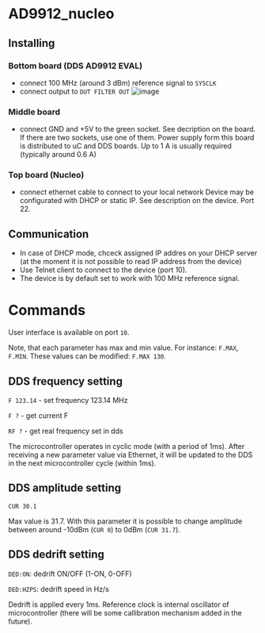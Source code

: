 # AD9912_nucleo
## Installing
### Bottom board (DDS AD9912 EVAL)
* connect 100 MHz (around 3 dBm) reference signal to `SYSCLK`
* connect output to `DUT FILTER OUT` 
![image](https://github.com/KLFAMO/AD9912_nucleo/assets/114686928/b806660c-8974-44a4-b481-348a31766cbc)

### Middle board
* connect GND and +5V to the green socket. See decription on the board. If there are two sockets, use one of them.
Power supply form this board is distributed to uC and DDS boards. Up to 1 A is usually required (typically around 0.6 A)

### Top board (Nucleo)
* connect ethernet cable to connect to your local network
Device may be configurated with DHCP or static IP. See description on the device. Port 22.

## Communication
* In case of DHCP mode, chceck assigned IP addres on your DHCP server (at the moment it is not possible to read IP address from the device)
* Use Telnet client to connect to the device (port 10).
* The device is by default set to work with 100 MHz reference signal.


# Commands

User interface is available on port `10`.

Note, that each parameter has max and min value. For instance: `F.MAX`, `F.MIN`. These values can be modified: `F.MAX 130`.

## DDS frequency setting

`F 123.14`  - set frequency 123.14 MHz

`F ?`   - get current F

`RF ?`  - get real frequency set in dds

The microcontroller operates in cyclic mode (with a period of 1ms). After receiving a new parameter value via Ethernet, it will be updated to the DDS in the next microcontroller cycle (within 1ms).

## DDS amplitude setting

`CUR 30.1`

Max value is 31.7. With this parameter it is possible to change amplitude between around -10dBm (`CUR 0`) to 0dBm (`CUR 31.7`).

## DDS dedrift setting

`DED:ON`: dedrift ON/OFF (1-ON, 0-OFF)

`DED:HZPS`: dedrift speed in Hz/s

Dedrift is applied every 1ms. Reference clock is internal oscillator of microcontroller (there will be some callibration mechanism added in the future).